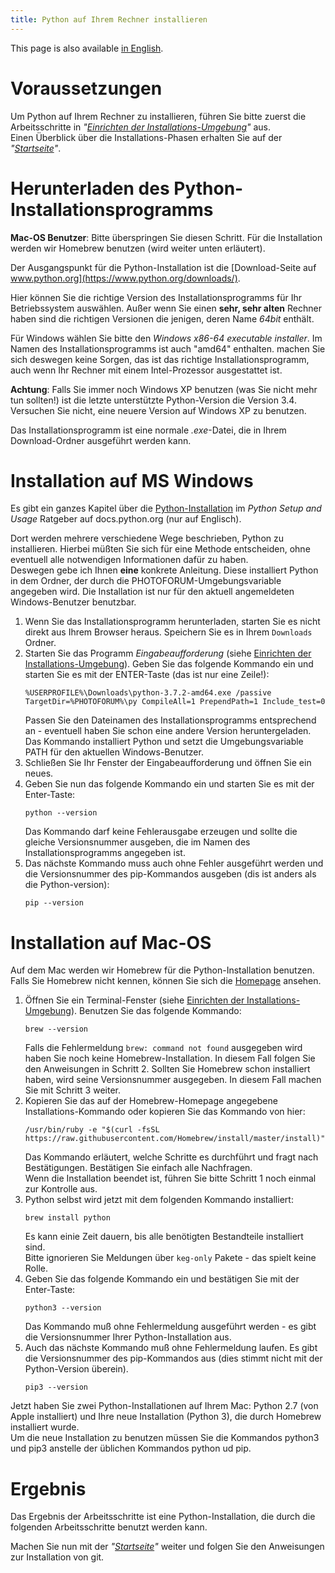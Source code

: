 ```yaml
---
title: Python auf Ihrem Rechner installieren
---
```


This page is also available [in English](../pythonsetup).

# Voraussetzungen

Um Python auf Ihrem Rechner zu installieren, führen Sie bitte zuerst die
Arbeitsschritte in
_"[Einrichten der Installations-Umgebung](../envsetup_de)"_ aus.   
Einen Überblick über die Installations-Phasen erhalten Sie auf der
_"[Startseite](../index_de)"_.

# Herunterladen des Python-Installationsprogramms

**Mac-OS Benutzer**: Bitte überspringen Sie diesen Schritt. Für die Installation
werden wir Homebrew benutzen (wird weiter unten erläutert).

Der Ausgangspunkt für die Python-Installation ist die
[Download-Seite auf www.python.org](https://www.python.org/downloads/).

Hier können Sie die richtige Version des Installationsprogramms für Ihr Betriebssystem
auswählen. Außer wenn Sie einen **sehr, sehr alten** Rechner haben sind die
richtigen Versionen die jenigen, deren Name _64bit_ enthält.

Für Windows wählen Sie bitte den *Windows x86-64 executable installer*.
Im Namen des Installationsprogramms ist auch "amd64" enthalten. machen Sie sich deswegen
keine Sorgen, das ist das richtige Installationsprogramm, auch wenn Ihr Rechner mit
einem Intel-Prozessor ausgestattet ist.

**Achtung**: Falls Sie immer noch Windows XP benutzen (was Sie nicht mehr tun sollten!)
ist die letzte unterstützte Python-Version die Version 3.4. Versuchen Sie nicht, eine
neuere Version auf Windows XP zu benutzen.

Das Installationsprogramm ist eine normale *.exe*-Datei, die in Ihrem Download-Ordner
ausgeführt werden kann.

# Installation auf MS Windows

Es gibt ein ganzes Kapitel über die
[Python-Installation](https://docs.python.org/3/using/windows.html) im
*Python Setup and Usage* Ratgeber auf docs.python.org (nur auf Englisch).

Dort werden mehrere verschiedene Wege beschrieben, Python zu installieren.
Hierbei müßten Sie sich für eine Methode entscheiden, ohne eventuell alle notwendigen
Informationen dafür zu haben.  
Deswegen gebe ich Ihnen **eine** konkrete Anleitung. Diese installiert Python in dem Ordner,
der durch die PHOTOFORUM-Umgebungsvariable angegeben wird. Die Installation ist nur
für den aktuell angemeldeten Windows-Benutzer benutzbar.

1. Wenn Sie das Installationsprogramm herunterladen, starten Sie es nicht direkt aus Ihrem
   Browser heraus. Speichern Sie es in Ihrem `Downloads` Ordner.
2. Starten Sie das Programm _Eingabeaufforderung_ (siehe [Einrichten der Installations-Umgebung](../envsetup_de)).
   Geben Sie das folgende Kommando ein und starten Sie es mit der ENTER-Taste (das ist nur eine Zeile!):   
   ```Shell
   %USERPROFILE%\Downloads\python-3.7.2-amd64.exe /passive TargetDir=%PHOTOFORUM%\py CompileAll=1 PrependPath=1 Include_test=0
   ```
   Passen Sie den Dateinamen des Installationsprogramms entsprechend an - eventuell haben
   Sie schon eine andere Version heruntergeladen.   
   Das Kommando installiert Python und setzt die Umgebungsvariable PATH für den aktuellen
   Windows-Benutzer.  
3. Schließen Sie Ihr Fenster der Eingabeaufforderung und öffnen Sie ein neues.
4. Geben Sie nun das folgende Kommando ein und starten Sie es mit der Enter-Taste:   
   ```Shell
   python --version
   ```
   Das Kommando darf keine Fehlerausgabe erzeugen und sollte die gleiche Versionsnummer ausgeben,
   die im Namen des Installationsprogramms angegeben ist.
5. Das nächste Kommando muss auch ohne Fehler ausgeführt werden und die Versionsnummer des
   pip-Kommandos ausgeben (dis ist anders als die Python-version):   
   ```Shell
   pip --version
   ```

# Installation auf Mac-OS

Auf dem Mac werden wir Homebrew für die Python-Installation benutzen. Falls Sie Homebrew
nicht kennen, können Sie sich die [Homepage](https://brew.sh/index_de) ansehen.

1. Öffnen Sie ein Terminal-Fenster (siehe [Einrichten der Installations-Umgebung](../envsetup_de)).
   Benutzen Sie das folgende Kommando:  
   ```Shell
   brew --version
   ```
   Falls die Fehlermeldung `brew: command not found` ausgegeben wird haben Sie noch keine
   Homebrew-Installation. In diesem Fall folgen Sie den Anweisungen in Schritt 2.
   Sollten Sie Homebrew schon installiert haben, wird seine Versionsnummer ausgegeben. In diesem Fall
   machen Sie mit Schritt 3 weiter.
2. Kopieren Sie das auf der Homebrew-Homepage angegebene Installations-Kommando oder kopieren Sie
   das Kommando von hier:   
   ```Shell
   /usr/bin/ruby -e "$(curl -fsSL https://raw.githubusercontent.com/Homebrew/install/master/install)"
   ```
   Das Kommando erläutert, welche Schritte es durchführt und fragt nach Bestätigungen.
   Bestätigen Sie einfach alle Nachfragen.   
   Wenn die Installation beendet ist, führen Sie bitte Schritt 1 noch einmal zur Kontrolle aus.
3. Python selbst wird jetzt mit dem folgenden Kommando installiert:   
   ```Shell
   brew install python
   ```
   Es kann einie Zeit dauern, bis alle benötigten Bestandteile installiert sind.   
   Bitte ignorieren Sie Meldungen über `keg-only` Pakete - das spielt keine Rolle.
4. Geben Sie das folgende Kommando ein und bestätigen Sie mit der Enter-Taste:   
   ```Shell
   python3 --version
   ```
   Das Kommando muß ohne Fehlermeldung ausgeführt werden - es gibt die Versionsnummer
   Ihrer Python-Installation aus.
5. Auch das nächste Kommando muß ohne Fehlermeldung laufen. Es gibt die Versionsnummer
   des pip-Kommandos aus (dies stimmt nicht mit der Python-Version überein).
   ```Shell
   pip3 --version
   ```

Jetzt haben Sie zwei Python-Installationen auf Ihrem Mac: Python 2.7 (von Apple installiert)
und Ihre neue Installation (Python 3), die durch Homebrew installiert wurde.   
Um die neue Installation zu benutzen müssen Sie die Kommandos python3 und pip3 anstelle der
üblichen Kommandos python ud pip.

# Ergebnis

Das Ergebnis der Arbeitsschritte ist eine Python-Installation, die durch die folgenden
Arbeitsschritte benutzt werden kann.

Machen Sie nun mit der _"[Startseite](../index_de)"_ weiter und folgen Sie den Anweisungen
zur Installation von git.
